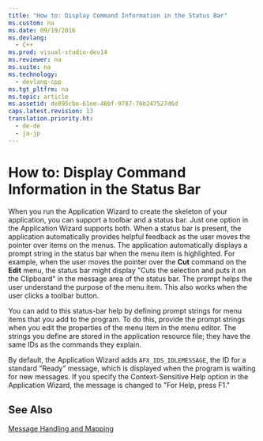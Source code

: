 ```yaml
---
title: "How to: Display Command Information in the Status Bar"
ms.custom: na
ms.date: 09/19/2016
ms.devlang: 
  - C++
ms.prod: visual-studio-dev14
ms.reviewer: na
ms.suite: na
ms.technology: 
  - devlang-cpp
ms.tgt_pltfrm: na
ms.topic: article
ms.assetid: de895cbe-61ee-46bf-9787-76b247527d6d
caps.latest.revision: 13
translation.priority.ht: 
  - de-de
  - ja-jp
---
```

# How to: Display Command Information in the Status Bar
When you run the Application Wizard to create the skeleton of your application, you can support a toolbar and a status bar. Just one option in the Application Wizard supports both. When a status bar is present, the application automatically provides helpful feedback as the user moves the pointer over items on the menus. The application automatically displays a prompt string in the status bar when the menu item is highlighted. For example, when the user moves the pointer over the **Cut** command on the **Edit** menu, the status bar might display "Cuts the selection and puts it on the Clipboard" in the message area of the status bar. The prompt helps the user understand the purpose of the menu item. This also works when the user clicks a toolbar button.  
  
 You can add to this status-bar help by defining prompt strings for menu items that you add to the program. To do this, provide the prompt strings when you edit the properties of the menu item in the menu editor. The strings you define are stored in the application resource file; they have the same IDs as the commands they explain.  
  
 By default, the Application Wizard adds `AFX_IDS_IDLEMESSAGE`, the ID for a standard "Ready" message, which is displayed when the program is waiting for new messages. If you specify the Context-Sensitive Help option in the Application Wizard, the message is changed to "For Help, press F1."  
  
## See Also  
 [Message Handling and Mapping](../vs140/Message-Handling-and-Mapping.md)